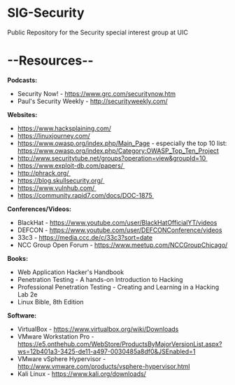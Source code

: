 # SIG-Security
Public Repository for the Security special interest group at UIC


# --Resources--

**Podcasts:**

* Security Now! - https://www.grc.com/securitynow.htm
* Paul's Security Weekly - http://securityweekly.com/


**Websites:**

* https://www.hacksplaining.com/
* https://linuxjourney.com/
* https://www.owasp.org/index.php/Main_Page - especially the top 10 list: https://www.owasp.org/index.php/Category:OWASP_Top_Ten_Project
* http://www.securitytube.net/groups?operation=view&groupId=10 
* https://www.exploit-db.com/papers/ 
* http://phrack.org/ 
* https://blog.skullsecurity.org/ 
* https://www.vulnhub.com/ 
* https://community.rapid7.com/docs/DOC-1875 


**Conferences/Videos:**

* BlackHat - https://www.youtube.com/user/BlackHatOfficialYT/videos
* DEFCON - https://www.youtube.com/user/DEFCONConference/videos
* 33c3 - https://media.ccc.de/c/33c3?sort=date
* NCC Group Open Forum - https://www.meetup.com/NCCGroupChicago/


**Books:**

* Web Application Hacker's Handbook
* Penetration Testing - A hands-on Introduction to Hacking
* Professional Penetration Testing - Creating and Learning in a Hacking Lab 2e 
* Linux Bible, 8th Edition 


**Software:**

* VirtualBox - https://www.virtualbox.org/wiki/Downloads
* VMware Workstation Pro - https://e5.onthehub.com/WebStore/ProductsByMajorVersionList.aspx?ws=12b401a3-3425-de11-a497-0030485a8df0&JSEnabled=1
* VMware vSphere Hypervisor - http://www.vmware.com/products/vsphere-hypervisor.html
* Kali Linux - https://www.kali.org/downloads/
